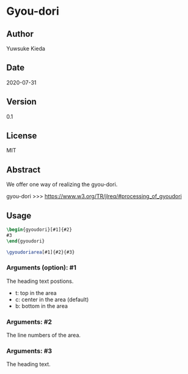 # Gyou-dori

## Author

Yuwsuke Kieda

## Date

2020-07-31

## Version

0.1

## License

MIT

## Abstract

We offer one way of realizing the gyou-dori.

gyou-dori >>> https://www.w3.org/TR/jlreq/#processing_of_gyoudori

## Usage

```tex
\begin{gyoudori}[#1]{#2}
#3
\end{gyoudori}
```

```tex
\gyoudoriarea[#1]{#2}{#3}
```

### Arguments (option): #1

The heading text postions.

- t: top in the area
- c: center in the area (default)
- b: bottom in the area

### Arguments: #2

The line numbers of the area.

### Arguments: #3

The heading text.
